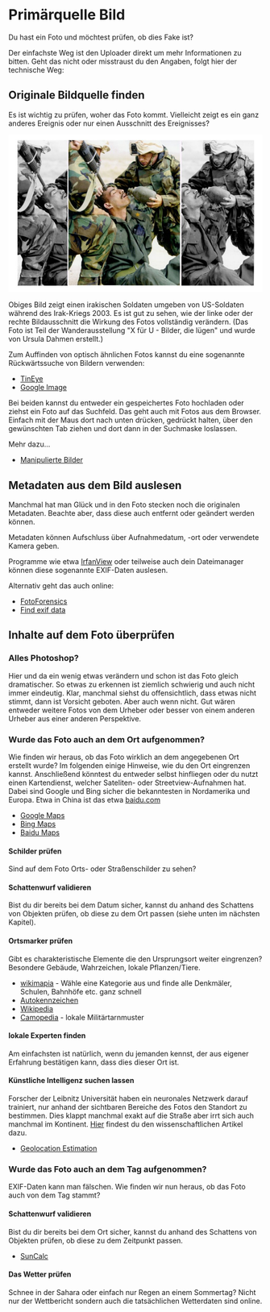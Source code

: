 # Primärquelle Bild

Du hast ein Foto und möchtest prüfen, ob dies Fake ist?

Der einfachste Weg ist den Uploader direkt um mehr Informationen zu bitten. Geht das nicht oder misstraust du den Angaben, folgt hier der technische Weg:

## Originale Bildquelle finden

Es ist wichtig zu prüfen, woher das Foto kommt. Vielleicht zeigt es ein ganz anderes Ereignis oder nur einen Ausschnitt des Ereignisses?

![irakischersoldat](img/irakischersoldat.jpg)

Obiges Bild zeigt einen irakischen Soldaten umgeben von US-Soldaten während des Irak-Kriegs 2003. Es ist gut zu sehen, wie der linke oder der rechte Bildausschnitt die Wirkung des Fotos vollständig verändern. (Das Foto ist Teil der Wanderausstellung "X für U - Bilder, die lügen" und wurde von Ursula Dahmen erstellt.)

Zum Auffinden von optisch ähnlichen Fotos kannst du eine sogenannte Rückwärtssuche von Bildern verwenden:

* [TinEye](https://www.tineye.com/)
* [Google Image](https://images.google.com/)

Bei beiden kannst du entweder ein gespeichertes Foto hochladen oder ziehst ein Foto auf das Suchfeld. Das geht auch mit Fotos aus dem Browser. Einfach mit der Maus dort nach unten drücken, gedrückt halten, über den gewünschten Tab ziehen und dort dann in der Suchmaske loslassen.



Mehr dazu...

* [Manipulierte Bilder](http://www.spiegel.de/einestages/manipulierte-bilder-a-947326.html)



## Metadaten aus dem Bild auslesen

Manchmal hat man Glück und in den Foto stecken noch die originalen Metadaten. Beachte aber, dass diese auch entfernt oder geändert werden können.

Metadaten können Aufschluss über Aufnahmedatum, -ort oder verwendete Kamera geben.

Programme wie etwa [IrfanView](https://www.irfanview.com/) oder teilweise auch dein Dateimanager können diese sogenannte EXIF-Daten auslesen.

Alternativ geht das auch  online:

* [FotoForensics](https://www.fotoforensics.com/)
* [Find exif data](http://www.findexif.com/)



## Inhalte auf dem Foto überprüfen

### Alles Photoshop?

Hier und da ein wenig etwas verändern und schon ist das Foto gleich dramatischer. So etwas zu erkennen ist ziemlich schwierig und auch nicht immer eindeutig. Klar, manchmal siehst du offensichtlich, dass etwas nicht stimmt, dann ist Vorsicht geboten. Aber auch wenn nicht. Gut wären entweder weitere Fotos von dem Urheber oder besser von einem anderen Urheber aus einer anderen Perspektive.

### Wurde das Foto auch an dem Ort aufgenommen?

Wie finden wir heraus, ob das Foto wirklich an dem angegebenen Ort erstellt wurde? Im folgenden einige Hinweise, wie du den Ort eingrenzen kannst. Anschließend könntest du entweder selbst hinfliegen oder du nutzt einen Kartendienst, welcher Sateliten- oder Streetview-Aufnahmen hat. Dabei sind Google und Bing sicher die bekanntesten in Nordamerika und Europa. Etwa in China ist das etwa [baidu.com](https://map.baidu.com/)

* [Google Maps](https://www.google.com/maps/)
* [Bing Maps](https://www.bing.com/maps)
* [Baidu Maps](https://map.baidu.com/) 

#### Schilder prüfen

Sind auf dem Foto Orts- oder Straßenschilder zu sehen?

#### Schattenwurf validieren

Bist du dir bereits bei dem Datum sicher, kannst du anhand des Schattens von Objekten prüfen, ob diese zu dem Ort passen (siehe unten im nächsten Kapitel).

#### Ortsmarker prüfen

Gibt es charakteristische Elemente die den Ursprungsort weiter eingrenzen? Besondere Gebäude, Wahrzeichen, lokale Pflanzen/Tiere.

* [wikimapia](http://wikimapia.org) - Wähle eine Kategorie aus und finde alle Denkmäler, Schulen, Bahnhöfe etc. ganz schnell
* [Autokennzeichen](http://worldlicenseplates.com/)
* [Wikipedia](https://de.wikipedia.org/wiki/Wikipedia:Hauptseite)
* [Camopedia](https://camopedia.org/index.php?title=Main_Page) - lokale Militärtarnmuster

#### lokale Experten finden

Am einfachsten ist natürlich, wenn du jemanden kennst, der aus eigener Erfahrung bestätigen kann, dass dies dieser Ort ist.

#### Künstliche Intelligenz suchen lassen

Forscher der Leibnitz Universität haben ein neuronales Netzwerk darauf trainiert, nur anhand der sichtbaren Bereiche des Fotos den Standort zu bestimmen. Dies klappt manchmal exakt auf die Straße aber irrt sich auch manchmal im Kontinent. [Hier](http://openaccess.thecvf.com/content_ECCV_2018/papers/Eric_Muller-Budack_Geolocation_Estimation_of_ECCV_2018_paper.pdf) findest du den wissenschaftlichen Artikel dazu. 

* [Geolocation Estimation](https://labs.tib.eu/geoestimation/)



### Wurde das Foto auch an dem Tag aufgenommen?

EXIF-Daten kann man fälschen. Wie finden wir nun heraus, ob das Foto auch von dem Tag stammt? 

#### Schattenwurf validieren

Bist du dir bereits bei dem Ort sicher, kannst du anhand des Schattens von Objekten prüfen, ob diese zu dem Zeitpunkt passen.

* [SunCalc](https://www.suncalc.org/#/51.3407,12.3746,16/2019.01.08/10:02/1/0)

#### Das Wetter prüfen

Schnee in der Sahara oder einfach nur Regen an einem Sommertag? Nicht nur der Wettbericht sondern auch die tatsächlichen Wetterdaten sind online.



